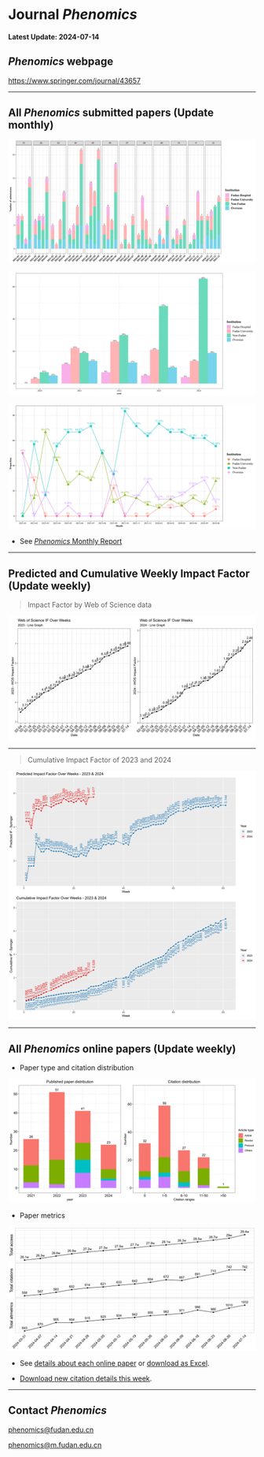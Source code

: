 # Journal *Phenomics*
#### Latest Update: 2024-07-14

## *Phenomics* webpage 

https://www.springer.com/journal/43657

-----


## All *Phenomics* submitted papers (Update monthly)

<!-- 月初修改 -->
![fig1_1.png](https://github.com/IanHugh/Phenomics/blob/main/Weekly_Figures/fig1_1.png)

![fig1_2.png](https://github.com/IanHugh/Phenomics/blob/main/Weekly_Figures/fig1_2.png)

![fig1_3.png](https://github.com/IanHugh/Phenomics/blob/main/Weekly_Figures/fig1_3.png)

- See [*Phenomics* Monthly Report](https://kdocs.cn/l/clR9KnB3xKQp)


-----

## Predicted and Cumulative Weekly Impact Factor (Update weekly)

> Impact Factor by Web of Science data

![Joint_WOS_IF.png](https://github.com/IanHugh/Phenomics/blob/main/Weekly_Figures/Joint_WOS_IF.png)

-----

<!-- ## Monthly Impact Factor (Update monthly) -->

<!-- > Monthly citations / (Number of published papers in 2021 and 2022) # Pending revision -->

<!-- ![each_month_IF.png](https://github.com/IanHugh/Phenomics/blob/main/Weekly_Figures/each_month_IF.png) -->

<!-- ----- -->

> Cumulative Impact Factor of 2023 and 2024

![IF_Prediction_Combined.png](https://github.com/IanHugh/Phenomics/blob/main/Weekly_Figures/IF_Prediction_Combined.png)

-----

## All *Phenomics* online papers (Update weekly)

- Paper type and citation distribution
<!-- fig2 文章分布、citation分布图 每周修改-->
![Year_Citation_Distribution.png](https://github.com/IanHugh/Phenomics/blob/main/Weekly_Figures/Year_Citation_Distribution.png)

- Paper metrics
<!-- fig4 增量趋势图 每周修改 -->
![Access_Citation_Altmetric.png](https://github.com/IanHugh/Phenomics/blob/main/Weekly_Figures/Access_Citation_Altmetric.png)

<!-- - Citation index of papers classified -->
<!-- fig5 文章分类引用图 每周修改 -->
<!-- ![fig5.png](https://github.com/IanHugh/Phenomics/blob/main/Weekly_Figures/fig5.png) -->

<!-- 每周修改 -->
- See [details about each online paper](https://github.com/IanHugh/Phenomics/blob/main/Weekly_Figures/README.md) or [download as Excel](https://github.com/IanHugh/Phenomics/blob/main/Weekly_Figures/all_Phenomics_paper_metrics.xlsx).

- [Download new citation details this week](https://github.com/IanHugh/Phenomics/blob/main/Weekly_Figures/2024-07-14_new_citations.xlsx).

<!-- - Paper subject distribution # Updation temporarily paused -->
<!-- fig3 subject分布图 暂不修改 -->
<!-- ![fig3.png](https://github.com/IanHugh/Phenomics/blob/main/Weekly_Figures/fig3.png) -->


-----


## Contact *Phenomics*

phenomics@fudan.edu.cn

phenomics@m.fudan.edu.cn





